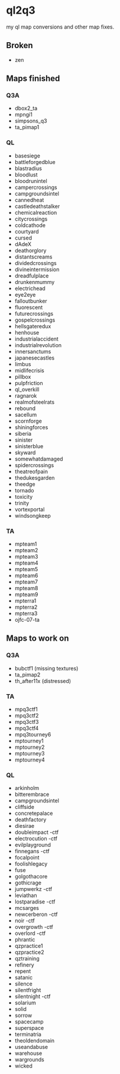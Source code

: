 # ql2q3
my ql map conversions and other map fixes.

## Broken

* zen

## Maps finished

### Q3A

* dbox2_ta
* mpngi1
* simpsons_q3
* ta_pimap1

### QL

* basesiege
* battleforgedblue
* blastradius
* bloodlust
* bloodrunintel
* campercrossings
* campgroundsintel
* cannedheat
* castledeathstalker
* chemicalreaction
* citycrossings
* coldcathode
* courtyard
* cursed
* dAdeX
* deathorglory
* distantscreams
* dividedcrossings
* divineintermission
* dreadfulplace
* drunkenmummy
* electrichead
* eye2eye
* falloutbunker
* fluorescent
* futurecrossings
* gospelcrossings
* hellsgateredux
* henhouse
* industrialaccident
* industrialrevolution
* innersanctums
* japanesecastles
* limbus
* midlifecrisis
* pillbox
* pulpfriction
* ql_overkill
* ragnarok
* realmofsteelrats
* rebound
* sacellum
* scornforge
* shiningforces
* siberia
* sinister
* sinisterblue
* skyward
* somewhatdamaged
* spidercrossings
* theatreofpain
* thedukesgarden
* theedge
* tornado
* toxicity
* trinity
* vortexportal
* windsongkeep

### TA

* mpteam1
* mpteam2
* mpteam3
* mpteam4
* mpteam5
* mpteam6
* mpteam7
* mpteam8
* mpteam9
* mpterra1
* mpterra2
* mpterra3
* ojfc-07-ta

## Maps  to work on

### Q3A

* bubctf1 (missing textures)
* ta_pimap2
* th_after11x	(distressed)

### TA

* mpq3ctf1
* mpq3ctf2
* mpq3ctf3
* mpq3ctf4
* mpq3tourney6
* mptourney1
* mptourney2
* mptourney3
* mptourney4

### QL

* arkinholm
* bitterembrace
* campgroundsintel
* cliffside
* concretepalace
* deathfactory
* diesirae
* doubleimpact			-ctf
* electrocution			-ctf
* evilplayground
* finnegans				-ctf
* focalpoint
* foolishlegacy
* fuse
* golgothacore
* gothicrage
* jumpwerkz				-ctf
* leviathan
* lostparadise			-ctf
* mcsarges
* newcerberon			-ctf
* noir					-ctf
* overgrowth			-ctf
* overlord				-ctf
* phrantic
* qzpractice1
* qzpractice2
* qztraining
* refinery
* repent
* satanic
* silence
* silentfright
* silentnight			-ctf
* solarium
* solid
* sorrow
* spacecamp
* superspace
* terminatria
* theoldendomain
* useandabuse
* warehouse
* wargrounds
* wicked
